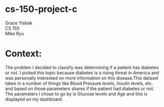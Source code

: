 # cs-150-project-c
Grace Yishak <br>
CS 150<br>
Mike Ryu

# Context:
The problem I decided to classify was determining if a patient has diabetes or not. I picked this topic because diabetes is a rising threat in America and was personally interested on more information on this disease.This dataset takes in a number of things like Blood Pressure levels, Insulin levels, etc. and based on those parameters shares if the patient had diabetes or not. 
The parameters I chose to go by is Glucose levels and Age and this is displayed on my dashboard.
